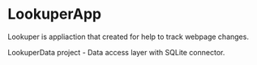 LookuperApp
===========
Lookuper is appliaction that created for help to track webpage changes.

LookuperData project - Data access layer with SQLite connector.
